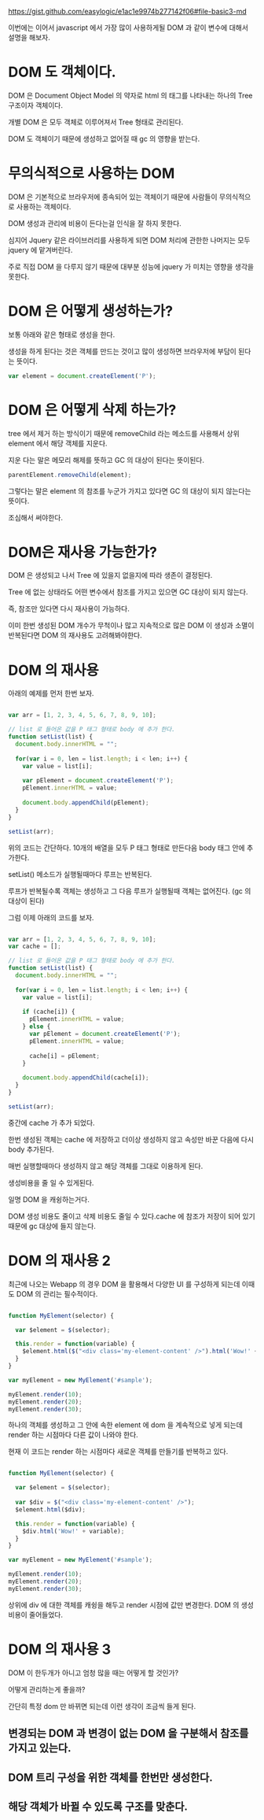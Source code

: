https://gist.github.com/easylogic/e1ac1e9974b277142f06#file-basic3-md

이번에는 이어서 javascript 에서 가장 많이 사용하게될 DOM 과 같이 변수에 대해서 설명을 해보자. 

# DOM 도 객체이다. 

DOM 은 Document Object Model 의 약자로 html 의 태그를 나타내는 하나의 Tree 구조이자 객체이다. 

개별 DOM 은 모두 객체로 이루어져서 Tree 형태로 관리된다. 

DOM 도 객체이기 때문에 생성하고 없어질 때 gc 의 영향을 받는다. 


# 무의식적으로 사용하는 DOM  

DOM 은 기본적으로 브라우저에 종속되어 있는 객체이기 때문에 사람들이 무의식적으로 사용하는 객체이다. 

DOM 생성과 관리에 비용이 든다는걸 인식을 잘 하지 못한다. 

심지어 Jquery 같은 라이브러리를 사용하게 되면  DOM 처리에 관한한 나머지는 모두 jquery 에 맡겨버린다. 

주로 직접 DOM 을 다루지 않기 때문에 대부분 성능에 jquery 가 미치는 영향을 생각을 못한다. 

# DOM 은 어떻게 생성하는가? 

보통 아래와 같은 형태로 생성을 한다. 

생성을 하게 된다는 것은 객체를 만드는 것이고  많이 생성하면 브라우저에 부담이 된다는 뜻이다. 

```javascript
var element = document.createElement('P');
```

# DOM 은 어떻게 삭제 하는가? 

tree 에서 제거 하는 방식이기 때문에 removeChild 라는 메소드를 사용해서 상위 element 에서 해당 객체를 지운다. 

지운 다는 말은 메모리 해제를 뜻하고 GC 의 대상이 된다는 뜻이된다. 

```javascript
parentElement.removeChild(element);
```

그렇다는 말은 element 의 참조를 누군가 가지고 있다면 GC 의 대상이 되지 않는다는 뜻이다. 

조심해서 써야한다. 



# DOM은 재사용 가능한가? 

DOM 은 생성되고 나서 Tree 에 있을지 없을지에 따라 생존이 결정된다. 

Tree 에 없는 상태라도 어떤 변수에서 참조를 가지고 있으면 GC 대상이 되지 않는다. 

즉, 참조만 있다면 다시 재사용이 가능하다. 

이미 한번 생성된 DOM 개수가 무척이나 많고 지속적으로 많은 DOM 이 생성과 소멸이 반복된다면  DOM 의 재사용도 고려해봐야한다. 


# DOM 의 재사용 

아래의 예제를 먼저 한번 보자. 

```javascript

var arr = [1, 2, 3, 4, 5, 6, 7, 8, 9, 10];

// list 로 들어온 값을 P 태그 형태로 body 에 추가 한다. 
function setList(list) {
  document.body.innerHTML = "";
  
  for(var i = 0, len = list.length; i < len; i++) {
    var value = list[i];
    
    var pElement = document.createElement('P');
    pElement.innerHTML = value; 
    
    document.body.appendChild(pElement);
  }
}

setList(arr);

```

위의 코드는 간단하다.  10개의 배열을 모두 P 태그 형태로 만든다음 body 태그 안에 추가한다. 

setList() 메소드가 실행될때마다 루프는 반복된다. 

루프가 반복될수록 객체는 생성하고 그 다음 루프가 실행될때 객체는 없어진다. (gc 의 대상이 된다)

그럼 이제 아래의 코드를 보자. 

```javascript

var arr = [1, 2, 3, 4, 5, 6, 7, 8, 9, 10];
var cache = [];

// list 로 들어온 값을 P 태그 형태로 body 에 추가 한다. 
function setList(list) {
  document.body.innerHTML = "";
  
  for(var i = 0, len = list.length; i < len; i++) {
    var value = list[i];
    
    if (cache[i]) {
      pElement.innerHTML = value; 
    } else {
      var pElement = document.createElement('P');
      pElement.innerHTML = value; 
      
      cache[i] = pElement;
    }
    
    document.body.appendChild(cache[i]);
  }
}

setList(arr);
```

중간에 cache 가 추가 되었다. 

한번 생성된 객체는 cache 에 저장하고 더이상 생성하지 않고 속성만 바꾼 다음에 다시 body 추가된다. 

매번 실행할때마다 생성하지 않고 해당 객체를 그대로 이용하게 된다. 

생성비용을 줄 일 수 있게된다. 

일명 DOM 을 캐슁하는거다. 

DOM 생성 비용도 줄이고 삭제 비용도 줄일 수 있다.cache 에 참조가 저장이 되어 있기 때문에 gc 대상에 들지 않는다. 


# DOM 의 재사용 2 

최근에 나오는 Webapp 의 경우 DOM 을 활용해서 다양한 UI 를 구성하게 되는데 이때도 DOM 의 관리는 필수적이다. 

```javascript

function MyElement(selector) {

  var $element = $(selector);

  this.render = function(variable) {
    $element.html($("<div class='my-element-content' />").html('Wow!' + variable));
  }
}

var myElement = new MyElement('#sample');

myElement.render(10); 
myElement.render(20);
myElement.render(30);

```

하나의 객체를 생성하고 그 안에 속한 element 에 dom 을 계속적으로 넣게 되는데 render 하는 시점마다 다른 값이 나와야 한다. 

현재 이 코드는 render 하는 시점마다 새로운 객체를 만들기를 반복하고 있다.  


```javascript

function MyElement(selector) {

  var $element = $(selector);
  
  var $div = $("<div class='my-element-content' />");
  $element.html($div);

  this.render = function(variable) {
    $div.html('Wow!' + variable);
  }
}

var myElement = new MyElement('#sample');

myElement.render(10); 
myElement.render(20);
myElement.render(30);

```

상위에 div 에 대한 객체를 캐슁을 해두고 render 시점에 값만 변경한다. 
DOM 의 생성비용이 줄어들었다. 

# DOM 의 재사용 3 

DOM 이 한두개가 아니고 엄청 많을 때는 어떻게 할 것인가? 

어떻게 관리하는게 좋을까? 

간단히 특정 dom 만 바뀌면 되는데 이런 생각이 조금씩 들게 된다. 

## 변경되는 DOM 과 변경이 없는 DOM 을 구분해서 참조를 가지고 있는다. 

## DOM 트리 구성을 위한 객체를 한번만 생성한다. 

## 해당 객체가 바뀔 수 있도록 구조를 맞춘다. 

